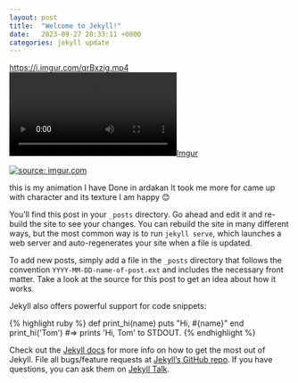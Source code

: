```yaml
---
layout: post
title:  "Welcome to Jekyll!"
date:   2023-09-27 20:33:11 +0000
categories: jekyll update
---
```

https://i.imgur.com/qrBxzig.mp4
[![Imgur](https://i.imgur.com/qrBxzig.mp4)](https://i.imgur.com/qrBxzig.mp4)


<a href="https://imgur.com/qrBxzig"><img src="https://i.imgur.com/qrBxzig.mp4" title="source: imgur.com" /></a>

this is my animation I have Done in ardakan
It took me more for came up with character and its texture
I am happy 😊






You’ll find this post in your `_posts` directory. Go ahead and edit it and re-build the site to see your changes. You can rebuild the site in many different ways, but the most common way is to run `jekyll serve`, which launches a web server and auto-regenerates your site when a file is updated.

To add new posts, simply add a file in the `_posts` directory that follows the convention `YYYY-MM-DD-name-of-post.ext` and includes the necessary front matter. Take a look at the source for this post to get an idea about how it works.

Jekyll also offers powerful support for code snippets:

{% highlight ruby %}
def print_hi(name)
  puts "Hi, #{name}"
end
print_hi('Tom')
#=> prints 'Hi, Tom' to STDOUT.
{% endhighlight %}

Check out the [Jekyll docs][jekyll-docs] for more info on how to get the most out of Jekyll. File all bugs/feature requests at [Jekyll’s GitHub repo][jekyll-gh]. If you have questions, you can ask them on [Jekyll Talk][jekyll-talk].

[jekyll-docs]: https://jekyllrb.com/docs/home
[jekyll-gh]:   https://github.com/jekyll/jekyll
[jekyll-talk]: https://talk.jekyllrb.com/
